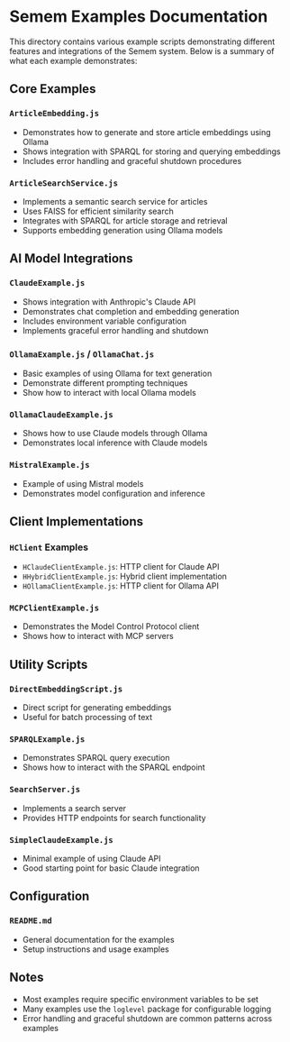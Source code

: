 # Semem Examples Documentation

This directory contains various example scripts demonstrating different features and integrations of the Semem system. Below is a summary of what each example demonstrates:

## Core Examples

### `ArticleEmbedding.js`
- Demonstrates how to generate and store article embeddings using Ollama
- Shows integration with SPARQL for storing and querying embeddings
- Includes error handling and graceful shutdown procedures

### `ArticleSearchService.js`
- Implements a semantic search service for articles
- Uses FAISS for efficient similarity search
- Integrates with SPARQL for article storage and retrieval
- Supports embedding generation using Ollama models

## AI Model Integrations

### `ClaudeExample.js`
- Shows integration with Anthropic's Claude API
- Demonstrates chat completion and embedding generation
- Includes environment variable configuration
- Implements graceful error handling and shutdown

### `OllamaExample.js` / `OllamaChat.js`
- Basic examples of using Ollama for text generation
- Demonstrate different prompting techniques
- Show how to interact with local Ollama models

### `OllamaClaudeExample.js`
- Shows how to use Claude models through Ollama
- Demonstrates local inference with Claude models

### `MistralExample.js`
- Example of using Mistral models
- Demonstrates model configuration and inference

## Client Implementations

### `HClient` Examples
- `HClaudeClientExample.js`: HTTP client for Claude API
- `HHybridClientExample.js`: Hybrid client implementation
- `HOllamaClientExample.js`: HTTP client for Ollama API

### `MCPClientExample.js`
- Demonstrates the Model Control Protocol client
- Shows how to interact with MCP servers

## Utility Scripts

### `DirectEmbeddingScript.js`
- Direct script for generating embeddings
- Useful for batch processing of text

### `SPARQLExample.js`
- Demonstrates SPARQL query execution
- Shows how to interact with the SPARQL endpoint

### `SearchServer.js`
- Implements a search server
- Provides HTTP endpoints for search functionality

### `SimpleClaudeExample.js`
- Minimal example of using Claude API
- Good starting point for basic Claude integration

## Configuration

### `README.md`
- General documentation for the examples
- Setup instructions and usage examples

## Notes
- Most examples require specific environment variables to be set
- Many examples use the `loglevel` package for configurable logging
- Error handling and graceful shutdown are common patterns across examples

